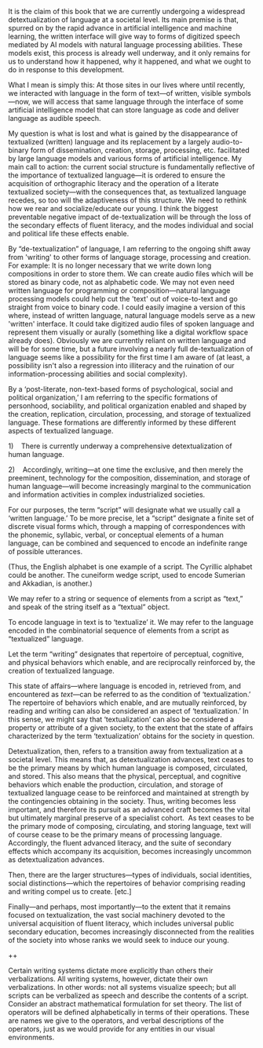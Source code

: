 
It is the claim of this book that we are currently undergoing a widespread detextualization of language at a societal level. Its main premise is that, spurred on by the rapid advance in artificial intelligence and machine learning, the written interface will give way to forms of digitized speech mediated by AI models with natural language processing abilities. These models exist, this process is already well underway, and it only remains for us to understand how it happened, why it happened, and what we ought to do in response to this development.

What I mean is simply this: At those sites in our lives where until recently, we interacted with language in the form of text—of written, visible symbols—now, we will access that same language through the interface of some artificial intelligence model that can store language as code and deliver language as audible speech.

My question is what is lost and what is gained by the disappearance of textualized (written) language and its replacement by a largely audio-to-binary form of dissemination, creation, storage, processing, etc. facilitated by large language models and various forms of artificial intelligence. My main call to action: the current social structure is fundamentally reflective of the importance of textualized language—it is ordered to ensure the acquisition of orthographic literacy and the operation of a literate textualized society—with the consequences that, as textualized language recedes, so too will the adaptiveness of this structure. We need to rethink how we rear and socialize/educate our young. I think the biggest preventable negative impact of de-textualization will be through the loss of the secondary effects of fluent literacy, and the modes individual and social and political life these effects enable.

By “de-textualization” of language, I am referring to the ongoing shift away from 'writing' to other forms of language storage, processing and creation. For example: It is no longer necessary that we write down long compositions in order to store them. We can create audio files which will be stored as binary code, not as alphabetic code. We may not even need written language for programming or composition—natural language processing models could help cut the 'text' out of voice-to-text and go straight from voice to binary code. I could easily imagine a version of this where, instead of written language, natural language models serve as a new 'written' interface. It could take digitized audio files of spoken language and represent them visually or aurally (something like a digital workflow space already does). Obviously we are currently reliant on written language and will be for some time, but a future involving a nearly full de-textualization of language seems like a possibility for the first time I am aware of (at least, a possibility isn't also a regression into illiteracy and the ruination of our information-processing abilities and social complexity).

By a ‘post-literate, non-text-based forms of psychological, social and political organization,’ I am referring to the specific formations of personhood, sociability, and political organization enabled and shaped by the creation, replication, circulation, processing, and storage of textualized language. These formations are differently informed by these different aspects of textualized language.

1)    There is currently underway a comprehensive detextualization of human language.

2)    Accordingly, writing—at one time the exclusive, and then merely the preeminent, technology for the composition, dissemination, and storage of human language—will become increasingly marginal to the communication and information activities in complex industrialized societies.

For our purposes, the term “script” will designate what we usually call a ‘written language.’ To be more precise, let a “script” designate a finite set of discrete visual forms which, through a mapping of correspondences with the phonemic, syllabic, verbal, or conceptual elements of a human language, can be combined and sequenced to encode an indefinite range of possible utterances.

(Thus, the English alphabet is one example of a script. The Cyrillic alphabet could be another. The cuneiform wedge script, used to encode Sumerian and Akkadian, is another.)

We may refer to a string or sequence of elements from a script as “text,” and speak of the string itself as a “textual” object.

To encode language in text is to ‘textualize’ it. We may refer to the language encoded in the combinatorial sequence of elements from a script as “textualized” language.

Let the term “writing” designates that repertoire of perceptual, cognitive, and physical behaviors which enable, and are reciprocally reinforced by, the creation of textualized language.

This state of affairs—where language is encoded in, retrieved from, and encountered as _text_—can be referred to as the condition of ‘textualization.’ The repertoire of behaviors which enable, and are mutually reinforced, by reading and writing can also be considered an aspect of ‘textualization.’ In this sense, we might say that ‘textualization’ can also be considered a property or attribute of a given society, to the extent that the state of affairs characterized by the term ‘textualization’ obtains for the society in question.

Detextualization, then, refers to a transition away from textualization at a societal level. This means that, as detextualization advances, text ceases to be the primary means by which human language is composed, circulated, and stored. This also means that the physical, perceptual, and cognitive behaviors which enable the production, circulation, and storage of textualized language cease to be reinforced and maintained at strength by the contingencies obtaining in the society. Thus, writing becomes less important, and therefore its pursuit as an advanced craft becomes the vital but ultimately marginal preserve of a specialist cohort.  As text ceases to be the primary mode of composing, circulating, and storing language, text will of course cease to be the primary means of processing language. Accordingly, the fluent advanced literacy, and the suite of secondary effects which accompany its acquisition, becomes increasingly uncommon as detextualization advances.

Then, there are the larger structures—types of individuals, social identities, social distinctions—which the repertoires of behavior comprising reading and writing compel us to create. [etc.]

Finally—and perhaps, most importantly—to the extent that it remains focused on textualization, the vast social machinery devoted to the universal acquisition of fluent literacy, which includes universal public secondary education, becomes increasingly disconnected from the realities of the society into whose ranks we would seek to induce our young.


++

Certain writing systems dictate more explicitly than others their verbalizations. All writing systems, however, dictate their own verbalizations. In other words: not all systems visualize speech; but all scripts can be verbalized as speech and describe the contents of a script. Consider an abstract mathematical formulation for set theory. The list of operators will be defined alphabetically in terms of their operations. These are names we give to the operators, and verbal descriptions of the operators, just as we would provide for any entities in our visual environments.